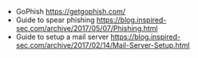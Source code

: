 - GoPhish https://getgophish.com/
- Guide to spear phishing https://blog.inspired-sec.com/archive/2017/05/07/Phishing.html
- Guide to setup a mail server https://blog.inspired-sec.com/archive/2017/02/14/Mail-Server-Setup.html
